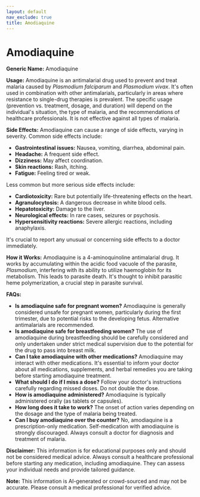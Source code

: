 ```yaml
---
layout: default
nav_exclude: true
title: Amodiaquine
---
```


# Amodiaquine

**Generic Name:** Amodiaquine

**Usage:** Amodiaquine is an antimalarial drug used to prevent and treat malaria caused by *Plasmodium falciparum* and *Plasmodium vivax*.  It's often used in combination with other antimalarials, particularly in areas where resistance to single-drug therapies is prevalent.  The specific usage (prevention vs. treatment, dosage, and duration) will depend on the individual's situation, the type of malaria, and the recommendations of healthcare professionals.  It is not effective against all types of malaria.

**Side Effects:** Amodiaquine can cause a range of side effects, varying in severity.  Common side effects include:

* **Gastrointestinal issues:** Nausea, vomiting, diarrhea, abdominal pain.
* **Headache:**  A frequent side effect.
* **Dizziness:**  May affect coordination.
* **Skin reactions:** Rash, itching.
* **Fatigue:**  Feeling tired or weak.

Less common but more serious side effects include:

* **Cardiotoxicity:**  Rare but potentially life-threatening effects on the heart.
* **Agranulocytosis:**  A dangerous decrease in white blood cells.
* **Hepatotoxicity:** Damage to the liver.
* **Neurological effects:**  In rare cases, seizures or psychosis.
* **Hypersensitivity reactions:** Severe allergic reactions, including anaphylaxis.

It's crucial to report any unusual or concerning side effects to a doctor immediately.


**How it Works:** Amodiaquine is a 4-aminoquinoline antimalarial drug. It works by accumulating within the acidic food vacuole of the parasite, *Plasmodium*, interfering with its ability to utilize haemoglobin for its metabolism. This leads to parasite death.  It's thought to inhibit parasitic heme polymerization, a crucial step in parasite survival.


**FAQs:**

* **Is amodiaquine safe for pregnant women?**  Amodiaquine is generally considered unsafe for pregnant women, particularly during the first trimester, due to potential risks to the developing fetus.  Alternative antimalarials are recommended.
* **Is amodiaquine safe for breastfeeding women?**  The use of amodiaquine during breastfeeding should be carefully considered and only undertaken under strict medical supervision due to the potential for the drug to pass into breast milk.
* **Can I take amodiaquine with other medications?**  Amodiaquine may interact with other medications.  It's essential to inform your doctor about all medications, supplements, and herbal remedies you are taking before starting amodiaquine treatment.
* **What should I do if I miss a dose?**  Follow your doctor's instructions carefully regarding missed doses.  Do not double the dose.
* **How is amodiaquine administered?**  Amodiaquine is typically administered orally (as tablets or capsules).
* **How long does it take to work?**  The onset of action varies depending on the dosage and the type of malaria being treated.
* **Can I buy amodiaquine over the counter?**  No, amodiaquine is a prescription-only medication.  Self-medication with amodiaquine is strongly discouraged.  Always consult a doctor for diagnosis and treatment of malaria.


**Disclaimer:** This information is for educational purposes only and should not be considered medical advice. Always consult a healthcare professional before starting any medication, including amodiaquine.  They can assess your individual needs and provide tailored guidance.


**Note:** This information is AI-generated or crowd-sourced and may not be accurate. Please consult a medical professional for verified advice.